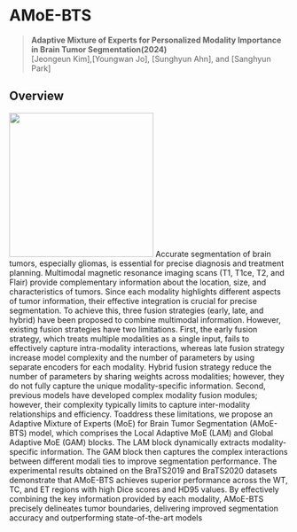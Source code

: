 # AMoE-BTS

> **Adaptive Mixture of Experts for Personalized Modality Importance in Brain Tumor Segmentation(2024)**<br>
> [Jeongeun Kim],[Youngwan Jo], [Sunghyun Ahn], and [Sanghyun Park]<br>

## Overview
<img src="Overiview.png" height="260px"/> 
 Accurate segmentation of brain tumors, especially gliomas, is essential for precise
 diagnosis and treatment planning. Multimodal magnetic resonance imaging scans (T1,
 T1ce, T2, and Flair) provide complementary information about the location, size, and
 characteristics of tumors. Since each modality highlights different aspects of tumor
 information, their effective integration is crucial for precise segmentation. To achieve
 this, three fusion strategies (early, late, and hybrid) have been proposed to combine
 multimodal information. However, existing fusion strategies have two limitations. First,
 the early fusion strategy, which treats multiple modalities as a single input, fails to
 effectively capture intra-modality interactions, whereas late fusion strategy increase
 model complexity and the number of parameters by using separate encoders for each
 modality. Hybrid fusion strategy reduce the number of parameters by sharing weights
 across modalities; however, they do not fully capture the unique modality-specific
 information. Second, previous models have developed complex modality fusion
 modules; however, their complexity typically limits to capture inter-modality
 relationships and efficiency. Toaddress these limitations, we propose an Adaptive
 Mixture of Experts (MoE) for Brain Tumor Segmentation (AMoE-BTS) model, which
 comprises the Local Adaptive MoE (LAM) and Global Adaptive MoE (GAM) blocks.
 The LAM block dynamically extracts modality-specific information. The GAM block then
 captures the complex interactions between different modali ties to improve
 segmentation performance. The experimental results obtained on the BraTS2019 and
 BraTS2020 datasets demonstrate that AMoE-BTS achieves superior performance
 across the WT, TC, and ET regions with high Dice scores and HD95 values. By
 effectively combining the key information provided by each modality, AMoE-BTS
 precisely delineates tumor boundaries, delivering improved segmentation accuracy
 and outperforming state-of-the-art models

